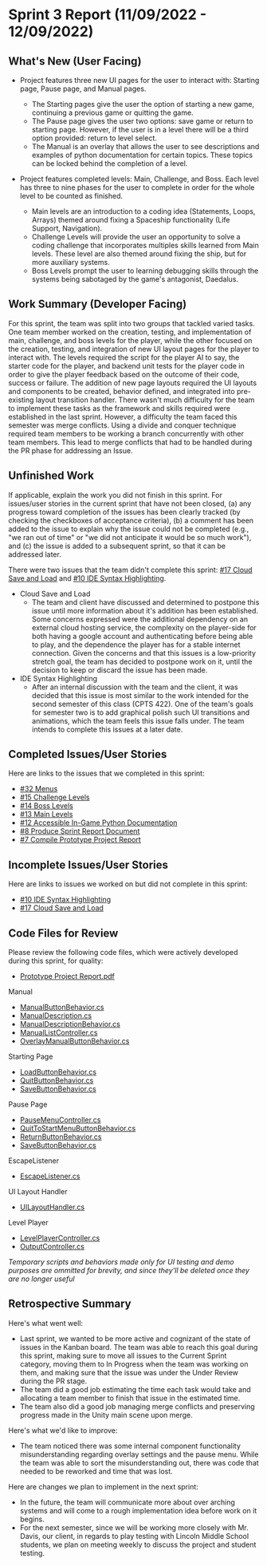 # Sprint 3 Report (11/09/2022 - 12/09/2022)

## What's New (User Facing)

 * Project features three new UI pages for the user to interact with: Starting page, Pause page, and Manual pages.
   * The Starting pages give the user the option of starting a new game, continuing a previous game or quitting the game.
   * The Pause page gives the user two options: save game or return to starting page. However, if the user is in a level there will be a third option provided: return to level select.
   * The Manual is an overlay that allows the user to see descriptions and examples of python documentation for certain topics. These topics can be locked behind the completion of a level.

 * Project features completed levels: Main, Challenge, and Boss. Each level has three to nine phases for the user to complete in order for the whole level to be counted as finished.
   * Main levels are an introduction to a coding idea (Statements, Loops, Arrays) themed around fixing a Spaceship functionality (Life Support, Navigation). 
   * Challenge Levels will provide the user an opportunity to solve a coding challenge that incorporates multiples skills learned from Main levels. These level are also themed around fixing the ship, but for more auxiliary systems.
   * Boss Levels prompt the user to learning debugging skills through the systems being sabotaged by the game's antagonist, Daedalus.    


## Work Summary (Developer Facing)

For this sprint, the team was split into two groups that tackled varied tasks. One team member worked on the creation, testing, and implementation of main, challenge, and boss levels for the player, while the other focused on the creation, testing, and integration of new UI layout pages for the player to interact with. The levels required the script for the player AI to say, the starter code for the player, and backend unit tests for the player code in order to give the player feedback based on the outcome of their code, success or failure. The addition of new page layouts required the UI layouts and components to be created, behavior defined, and integrated into pre-existing layout transition handler. There wasn't much difficulty for the team to implement these tasks as the framework and skills required were established in the last sprint. However, a difficulty the team faced this semester was merge conflicts. Using a divide and conquer technique required team members to be working a branch concurrently with other team members. This lead to merge conflicts that had to be handled during the PR phase for addressing an Issue.

## Unfinished Work

If applicable, explain the work you did not finish in this sprint. For issues/user stories in the current sprint that have not been closed, (a) any progress toward completion of the issues has been clearly tracked (by checking the checkboxes of  acceptance criteria), (b) a comment has been added to the issue to explain why the issue could not be completed (e.g., "we ran out of time" or "we did not anticipate it would be so much work"), and (c) the issue is added to a subsequent sprint, so that it can be addressed later.

There were two issues that the team didn't complete this sprint: [#17 Cloud Save and Load](https://github.com/WSUCptSCapstone-Fall2022Spring2023/psd-gamifiedapp/issues/17) and [#10 IDE Syntax Highlighting](https://github.com/WSUCptSCapstone-Fall2022Spring2023/psd-gamifiedapp/issues/10).

- Cloud Save and Load
  - The team and client have discussed and determined to postpone this issue until more information about it's addition has been established. Some concerns expressed were the additional dependency on an external cloud hosting service, the complexity on the player-side for both having a google account and authenticating before being able to play, and the dependence the player has for a stable internet connection. Given the concerns and that this issues is a low-priority stretch goal, the team has decided to postpone work on it, until the decision to keep or discard the issue has been made.
- IDE Syntax Highlighting
  - After an internal discussion with the team and the client, it was decided that this issue is most similar to the work intended for the second semester of this class (CPTS 422). One of the team's goals for semester two is to add graphical polish such UI transitions and animations, which the team feels this issue falls under. The team intends to complete this issues at a later date.

## Completed Issues/User Stories

Here are links to the issues that we completed in this sprint:

 * [#32 Menus](https://github.com/WSUCptSCapstone-Fall2022Spring2023/psd-gamifiedapp/issues/32)
 * [#15 Challenge Levels](https://github.com/WSUCptSCapstone-Fall2022Spring2023/psd-gamifiedapp/issues/15)
 * [#14 Boss Levels](https://github.com/WSUCptSCapstone-Fall2022Spring2023/psd-gamifiedapp/issues/14)
 * [#13 Main Levels](https://github.com/WSUCptSCapstone-Fall2022Spring2023/psd-gamifiedapp/issues/13)
 * [#12 Accessible In-Game Python Documentation](https://github.com/WSUCptSCapstone-Fall2022Spring2023/psd-gamifiedapp/issues/12)
 * [#8 Produce Sprint Report Document](https://github.com/WSUCptSCapstone-Fall2022Spring2023/psd-gamifiedapp/issues/8)
 * [#7 Compile Prototype Project Report](https://github.com/WSUCptSCapstone-Fall2022Spring2023/psd-gamifiedapp/issues/7)

 ## Incomplete Issues/User Stories

 Here are links to issues we worked on but did not complete in this sprint:

 * [#10 IDE Syntax Highlighting](https://github.com/WSUCptSCapstone-Fall2022Spring2023/psd-gamifiedapp/issues/10) <It was decided that this issue aligned more with the goals of this project during semester two.>
 * [#17 Cloud Save and Load](https://github.com/WSUCptSCapstone-Fall2022Spring2023/psd-gamifiedapp/issues/17) <It was decided that this issue added too many dependencies and complexities for the user to justify adding this feature.>

## Code Files for Review

Please review the following code files, which were actively developed during this sprint, for quality:

 * [Prototype Project Report.pdf](https://github.com/WSUCptSCapstone-Fall2022Spring2023/psd-gamifiedapp/blob/main/Documentation/Prototype%20Project%20Report.pdf)

Manual

 * [ManualButtonBehavior.cs](https://github.com/WSUCptSCapstone-Fall2022Spring2023/psd-gamifiedapp/blob/main/Icarus%20Protocol/Assets/UI/Manual/ManualButtonBehavior.cs)
 * [ManualDescription.cs](https://github.com/WSUCptSCapstone-Fall2022Spring2023/psd-gamifiedapp/blob/main/Icarus%20Protocol/Assets/UI/Manual/ManualDescription.cs)
 * [ManualDescriptionBehavior.cs](https://github.com/WSUCptSCapstone-Fall2022Spring2023/psd-gamifiedapp/blob/main/Icarus%20Protocol/Assets/UI/Manual/ManualDescriptionBehavior.cs)
 * [ManualListController.cs](https://github.com/WSUCptSCapstone-Fall2022Spring2023/psd-gamifiedapp/blob/main/Icarus%20Protocol/Assets/UI/Manual/ManualListController.cs)
 * [OverlayManualButtonBehavior.cs](https://github.com/WSUCptSCapstone-Fall2022Spring2023/psd-gamifiedapp/blob/main/Icarus%20Protocol/Assets/UI/OverlayMenus/OverlayManualButtonBehavior.cs)

Starting Page

- [LoadButtonBehavior.cs](https://github.com/WSUCptSCapstone-Fall2022Spring2023/psd-gamifiedapp/blob/main/Icarus%20Protocol/Assets/UI/StartMenu/LoadButtonBehavior.cs)
- [QuitButtonBehavior.cs](https://github.com/WSUCptSCapstone-Fall2022Spring2023/psd-gamifiedapp/blob/main/Icarus%20Protocol/Assets/UI/StartMenu/QuitButtonBehavior.cs)
- [SaveButtonBehavior.cs](https://github.com/WSUCptSCapstone-Fall2022Spring2023/psd-gamifiedapp/blob/main/Icarus%20Protocol/Assets/UI/StartMenu/StartButtonBehavior.cs)

Pause Page

- [PauseMenuController.cs](https://github.com/WSUCptSCapstone-Fall2022Spring2023/psd-gamifiedapp/blob/main/Icarus%20Protocol/Assets/UI/PauseMenu/PauseMenuController.cs)
- [QuitToStartMenuButtonBehavior.cs](https://github.com/WSUCptSCapstone-Fall2022Spring2023/psd-gamifiedapp/blob/main/Icarus%20Protocol/Assets/UI/PauseMenu/QuitToStartMenuButtonBehavior.cs)
- [ReturnButtonBehavior.cs](https://github.com/WSUCptSCapstone-Fall2022Spring2023/psd-gamifiedapp/blob/main/Icarus%20Protocol/Assets/UI/PauseMenu/ReturnButtonBehavior.cs)
- [SaveButtonBehavior.cs](https://github.com/WSUCptSCapstone-Fall2022Spring2023/psd-gamifiedapp/blob/main/Icarus%20Protocol/Assets/UI/PauseMenu/SaveButtonBehavior.cs)

EscapeListener

- [EscapeListener.cs](https://github.com/WSUCptSCapstone-Fall2022Spring2023/psd-gamifiedapp/blob/main/Icarus%20Protocol/Assets/UI/EscapeMenu/EscapeListener.cs)

UI Layout Handler

- [UILayoutHandler.cs](https://github.com/WSUCptSCapstone-Fall2022Spring2023/psd-gamifiedapp/blob/main/Icarus%20Protocol/Assets/UI/UILayoutHandler.cs)

Level Player

- [LevelPlayerController.cs](https://github.com/WSUCptSCapstone-Fall2022Spring2023/psd-gamifiedapp/blob/main/Icarus%20Protocol/Assets/UI/LevelPlayer/LevelPlayerController.cs)
- [OutputController.cs](https://github.com/WSUCptSCapstone-Fall2022Spring2023/psd-gamifiedapp/blob/main/Icarus%20Protocol/Assets/UI/LevelPlayer/OutputController.cs)

*Temporary scripts and behaviors made only for UI testing and demo purposes are ommitted for brevity, and since they'll be deleted once they are no longer useful*

## Retrospective Summary

Here's what went well:

  * Last sprint, we wanted to be more active and cognizant of the state of issues in the Kanban board. The team was able to reach this goal during this sprint, making sure to move all issues to the Current Sprint category, moving them to In Progress when the team was working on them, and making sure that the issue was under the Under Review during the PR stage.
  * The team did a good job estimating the time each task would take and allocating a team member to finish that issue in the estimated time.
  * The team also did a good job managing merge conflicts and preserving progress made in the Unity main scene upon merge. 

Here's what we'd like to improve:

   * The team noticed there was some internal component functionality misunderstanding regarding overlay settings and the pause menu. While the team was able to sort the misunderstanding out, there was code that needed to be reworked and time that was lost.

Here are changes we plan to implement in the next sprint:

   * In the future, the team will communicate more about over arching systems and will come to a rough implementation idea before work on it begins.
   * For the next semester, since we will be working more closely with Mr. Davis, our client, in regards to play testing with Lincoln Middle School students, we plan on meeting weekly to discuss the project and student testing.